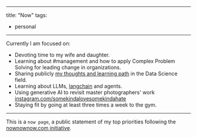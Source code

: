 

---
title: "Now"
tags:
- personal
---

Currently I am focused on:
- Devoting time to my wife and daughter.
- Learning about #management and how to apply Complex Problem Solving for leading change in organizations.
- Sharing publicly [my thoughts and learning path](digital-garden.md) in the Data Science field. 
- Learning about LLMs, [langchain](https://python.langchain.com/en/latest/index.html) and agents. 
- Using generative AI to revisit master photographers' work [instagram.com/somekindalovesomekindahate](https://www.instagram.com/somekindalovesomekindahate/)
- Staying fit by going at least three times a week to the gym.

---
This is a `now page`, a public statement of my top priorities following the [nownownow.com initiative](https://nownownow.com/about). 